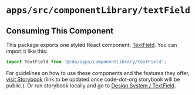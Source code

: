 # `apps/src/componentLibrary/textField`

## Consuming This Component
 
This package exports one styled React component: [TextField](TextField.tsx). You can import it like this:

```javascript
import TextField from '@cdo/apps/componentLibrary/textField';
```

For guidelines on how to use these components and the features they offer, [visit Storybook](https://code-dot-org.github.io/dsco_) 
(link to be updated once code-dot-org storybook will be public.).
Or run storybook locally and go to [Design System / TextField](http://localhost:9001/?path=/story/checkbox--default).
